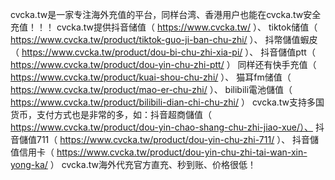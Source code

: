 cvcka.tw是一家专注海外充值的平台，同样台湾、香港用户也能在cvcka.tw安全充值！！！
cvcka.tw提供抖音储值（ https://www.cvcka.tw/ ）、 tiktok储值（ https://www.cvcka.tw/product/tiktok-guo-ji-ban-chu-zhi/ ）、 抖幣儲值蝦皮（ https://www.cvcka.tw/product/dou-bi-chu-zhi-xia-pi/ ）、 抖音儲值ptt（ https://www.cvcka.tw/product/dou-yin-chu-zhi-ptt/ ）
同样还有快手充值（ https://www.cvcka.tw/product/kuai-shou-chu-zhi/ ）、 猫耳fm储值（ https://www.cvcka.tw/product/mao-er-chu-zhi/ ）、  bilibili電池儲值（ https://www.cvcka.tw/product/bilibili-dian-chi-chu-zhi/ ）
cvcka.tw支持多国货币，支付方式也是非常的多，如：抖音超商儲值（ https://www.cvcka.tw/product/dou-yin-chao-shang-chu-zhi-jiao-xue/）、 抖音儲值711（ https://www.cvcka.tw/product/dou-yin-chu-zhi-711/ ）、 抖音儲值信用卡（ https://www.cvcka.tw/product/dou-yin-chu-zhi-tai-wan-xin-yong-ka/ ）
cvcka.tw海外代充官方直充、秒到账、价格很低！

